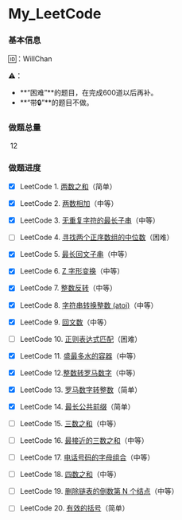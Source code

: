 # My_LeetCode

### 基本信息

🆔：WillChan

⚠️：

- **“困难”**的题目，在完成600道以后再补。
- **“带🔒”**的题目不做。

### 做题总量

​		12

### 做题进度

- [x] LeetCode 1. [两数之和](https://leetcode-cn.com/problems/two-sum)（简单）
- [x] LeetCode 2. [两数相加](https://leetcode-cn.com/problems/add-two-numbers)（中等）
- [x] LeetCode 3. [无重复字符的最长子串](https://leetcode-cn.com/problems/longest-substring-without-repeating-characters)（中等）
- [ ] LeetCode 4. [寻找两个正序数组的中位数](https://leetcode-cn.com/problems/median-of-two-sorted-arrays)（困难）
- [x] LeetCode 5. [最长回文子串](https://leetcode-cn.com/problems/longest-palindromic-substring)（中等）
- [x] LeetCode 6. [Z 字形变换](https://leetcode-cn.com/problems/zigzag-conversion)（中等）
- [x] LeetCode 7. [整数反转](https://leetcode-cn.com/problems/reverse-integer)（中等）
- [x] LeetCode 8. [字符串转换整数 (atoi)](https://leetcode-cn.com/problems/string-to-integer-atoi/)（中等）
- [x] LeetCode 9. [回文数](https://leetcode-cn.com/problems/palindrome-number)（中等）
- [ ] LeetCode 10. [正则表达式匹配](https://leetcode-cn.com/problems/regular-expression-matching)（困难）
- [x] LeetCode 11. [盛最多水的容器](https://leetcode-cn.com/problems/container-with-most-water)（中等）
- [x] LeetCode 12.[整数转罗马数字](https://leetcode-cn.com/problems/integer-to-roman)（中等）
- [x] LeetCode 13. [罗马数字转整数](https://leetcode-cn.com/problems/roman-to-integer)（简单）
- [x] LeetCode 14. [最长公共前缀](https://leetcode-cn.com/problems/longest-common-prefix)（简单）
- [ ] LeetCode 15. [三数之和](https://leetcode-cn.com/problems/3sum)（中等）
- [ ] LeetCode 16. [最接近的三数之和](https://leetcode-cn.com/problems/3sum-closest)（中等）
- [ ] LeetCode 17. [电话号码的字母组合](https://leetcode-cn.com/problems/letter-combinations-of-a-phone-number)（中等）

- [ ] LeetCode 18. [四数之和](https://leetcode-cn.com/problems/4sum)（中等）

- [ ] LeetCode 19. [删除链表的倒数第 N 个结点](https://leetcode-cn.com/problems/remove-nth-node-from-end-of-list)（中等）

- [ ] LeetCode 20. [有效的括号](https://leetcode-cn.com/problems/valid-parentheses)（简单）

    
